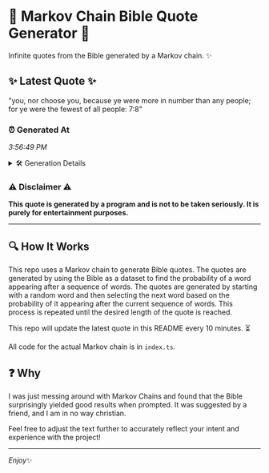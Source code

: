 # 📖 Markov Chain Bible Quote Generator 📖

Infinite quotes from the Bible generated by a Markov chain. ✨

## ✨ Latest Quote ✨
"you, nor choose you, because ye were more in number than any people; for ye were the fewest of all people: 7:8"

### ⏰ Generated At
*3:56:49 PM*

<details>
    <summary>🛠️ Generation Details</summary>
    <p>
        <strong>🌱 Seed:</strong> you,<br>
        <strong>🔄 Iterations:</strong> 21<br>
        <strong>📜 Context History:</strong><br>[ you, ]: nor<br>[ you,, nor ]: choose<br>[ you,, nor, choose ]: you,<br>[ you,, nor, choose, you, ]: because<br>[ you,, nor, choose, you,, because ]: ye<br>[ you,, nor, choose, you,, because, ye ]: were<br>[ nor, choose, you,, because, ye, were ]: more<br>[ choose, you,, because, ye, were, more ]: in<br>[ you,, because, ye, were, more, in ]: number<br>[ because, ye, were, more, in, number ]: than<br>[ ye, were, more, in, number, than ]: any<br>[ were, more, in, number, than, any ]: people;<br>[ more, in, number, than, any, people; ]: for<br>[ in, number, than, any, people;, for ]: ye<br>[ number, than, any, people;, for, ye ]: were<br>[ than, any, people;, for, ye, were ]: the<br>[ any, people;, for, ye, were, the ]: fewest<br>[ people;, for, ye, were, the, fewest ]: of<br>[ for, ye, were, the, fewest, of ]: all<br>[ ye, were, the, fewest, of, all ]: people:<br>[ were, the, fewest, of, all, people: ]: 7:8<br>
    </p>
</details>

### ⚠️ Disclaimer ⚠️
**This quote is generated by a program and is not to be taken seriously. It is purely for entertainment purposes.**

---

## 🔍 How It Works

This repo uses a Markov chain to generate Bible quotes. The quotes are generated by using the Bible as a dataset to find the probability of a word appearing after a sequence of words. The quotes are generated by starting with a random word and then selecting the next word based on the probability of it appearing after the current sequence of words. This process is repeated until the desired length of the quote is reached.

This repo will update the latest quote in this README every 10 minutes. ⏳

All code for the actual Markov chain is in `index.ts`.

## ❓ Why

I was just messing around with Markov Chains and found that the Bible surprisingly yielded good results when prompted. 
It was suggested by a friend, and I am in no way christian.

Feel free to adjust the text further to accurately reflect your intent and experience with the project!

---

*Enjoy*✨
